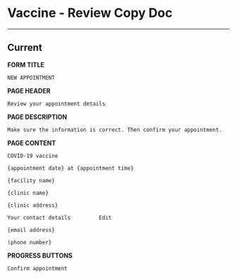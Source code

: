 # Vaccine - Review Copy Doc
---

## Current

**FORM TITLE**

```
NEW APPOINTMENT
```

**PAGE HEADER**

```
Review your appointment details
```

**PAGE DESCRIPTION**

```
Make sure the information is correct. Then confirm your appointment.
```

**PAGE CONTENT**

```
COVID-19 vaccine

{appointment date} at {appointment time}

{facility name}

{clinic name}

{clinic address}

Your contact details         Edit

{email address}

(phone number} 
```

**PROGRESS BUTTONS**

```Confirm appointment```
